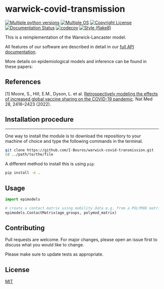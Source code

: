 # warwick-covid-transmission

[![Multiple python versions](https://github.com/I-Bouros/warwick-covid-transmission/actions/workflows/python-version-unittests.yml/badge.svg)](https://github.com/I-Bouros/warwick-covid-transmission/actions/workflows/python-version-unittests.yml)
[![Multiple OS](https://github.com/I-Bouros/warwick-covid-transmission/actions/workflows/os-unittests.yml/badge.svg)](https://github.com/I-Bouros/warwick-covid-transmission/actions/workflows/os-unittests.yml)
[![Copyright License](https://github.com/I-Bouros/warwick-covid-transmission/actions/workflows/check-copyright.yml/badge.svg)](https://github.com/I-Bouros/warwick-covid-transmission/actions/workflows/check-copyright.yml)
[![Documentation Status](https://readthedocs.org/projects/warwick-covid-transmission/badge/?version=latest)](https://warwick-covid-transmission.readthedocs.io/en/latest/?badge=latest)
[![codecov](https://codecov.io/gh/I-Bouros/warwick-covid-transmission/branch/main/graph/badge.svg?token=SNHCUJIS3B)](https://codecov.io/gh/I-Bouros/warwick-covid-transmission)
[![Style (flake8)](https://github.com/I-Bouros/warwick-covid-transmission/actions/workflows/flake8-style-test.yml/badge.svg)](https://github.com/I-Bouros/warwick-covid-transmission/actions/workflows/flake8-style-test.yml)

This is a reimplementation of the Warwick-Lancaster model.

All features of our software are described in detail in our
[full API documentation](https://warwick-covid-transmission.readthedocs.io/en/latest/).

More details on epidemiological models and inference can be found in these
papers:

## References
[1] Moore, S., Hill, E.M., Dyson, L. et al. [Retrospectively modeling the effects of increased global vaccine sharing on the COVID-19 pandemic](https://doi.org/10.1038/s41591-022-02064-y). Nat Med 28, 2416–2423 (2022).

## Installation procedure
***
One way to install the module is to download the repositiory to your machine of choice and type the following commands in the terminal. 
```bash
git clone https://github.com/I-Bouros/warwick-covid-transmission.git
cd ../path/to/the/file
```

A different method to install this is using `pip`:

```bash
pip install -e .
```

## Usage

```python
import epimodels

# create a contact matrix using mobility data e.g. from a POLYMOD matrix
epimodels.ContactMatrix(age_groups, polymod_matrix)
```

## Contributing
Pull requests are welcome. For major changes, please open an issue first to discuss what you would like to change.

Please make sure to update tests as appropriate.

## License
[MIT](https://choosealicense.com/licenses/mit/)
